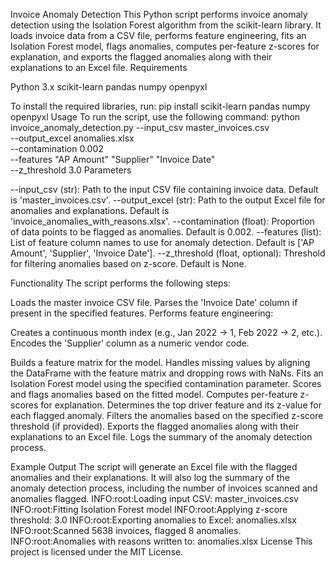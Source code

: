 Invoice Anomaly Detection
This Python script performs invoice anomaly detection using the Isolation Forest algorithm from the scikit-learn library. It loads invoice data from a CSV file, performs feature engineering, fits an Isolation Forest model, flags anomalies, computes per-feature z-scores for explanation, and exports the flagged anomalies along with their explanations to an Excel file.
Requirements

Python 3.x
scikit-learn
pandas
numpy
openpyxl

To install the required libraries, run:
pip install scikit-learn pandas numpy openpyxl
Usage
To run the script, use the following command:
python invoice_anomaly_detection.py --input_csv master_invoices.csv \
                                    --output_excel anomalies.xlsx \
                                    --contamination 0.002 \
                                    --features "AP Amount" "Supplier" "Invoice Date" \
                                    --z_threshold 3.0
Parameters

--input_csv (str): Path to the input CSV file containing invoice data. Default is 'master_invoices.csv'.
--output_excel (str): Path to the output Excel file for anomalies and explanations. Default is 'invoice_anomalies_with_reasons.xlsx'.
--contamination (float): Proportion of data points to be flagged as anomalies. Default is 0.002.
--features (list): List of feature column names to use for anomaly detection. Default is ['AP Amount', 'Supplier', 'Invoice Date'].
--z_threshold (float, optional): Threshold for filtering anomalies based on z-score. Default is None.

Functionality
The script performs the following steps:

Loads the master invoice CSV file.
Parses the 'Invoice Date' column if present in the specified features.
Performs feature engineering:

Creates a continuous month index (e.g., Jan 2022 → 1, Feb 2022 → 2, etc.).
Encodes the 'Supplier' column as a numeric vendor code.


Builds a feature matrix for the model.
Handles missing values by aligning the DataFrame with the feature matrix and dropping rows with NaNs.
Fits an Isolation Forest model using the specified contamination parameter.
Scores and flags anomalies based on the fitted model.
Computes per-feature z-scores for explanation.
Determines the top driver feature and its z-value for each flagged anomaly.
Filters the anomalies based on the specified z-score threshold (if provided).
Exports the flagged anomalies along with their explanations to an Excel file.
Logs the summary of the anomaly detection process.

Example Output
The script will generate an Excel file with the flagged anomalies and their explanations. It will also log the summary of the anomaly detection process, including the number of invoices scanned and anomalies flagged.
INFO:root:Loading input CSV: master_invoices.csv
INFO:root:Fitting Isolation Forest model
INFO:root:Applying z-score threshold: 3.0
INFO:root:Exporting anomalies to Excel: anomalies.xlsx
INFO:root:Scanned 5638 invoices, flagged 8 anomalies.
INFO:root:Anomalies with reasons written to: anomalies.xlsx
License
This project is licensed under the MIT License.
